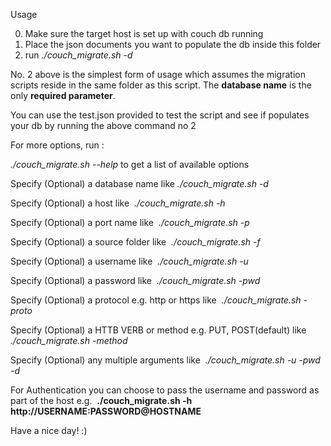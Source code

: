 Usage

0. Make sure the target host is set up with couch db running
1. Place the json documents you want to populate the db inside this folder
2. run *./couch_migrate.sh -d <database name>*

No. 2 above is the simplest form of usage which assumes the migration scripts reside in the same folder as this script. The **database name** is the only **required parameter**. 

You can use the test.json provided to test the script and see if populates your db by running the above command no 2

For more options, run :


*./couch_migrate.sh --help* to get a list of available options


  Specify (Optional) a database name like *./couch_migrate.sh -d <database name>*

  Specify (Optional) a host like  *./couch_migrate.sh -h <hostname>*

  Specify (Optional) a port name like  *./couch_migrate.sh -p <port>*

  Specify (Optional) a source folder like  *./couch_migrate.sh -f <folder path>*

  Specify (Optional) a username like  *./couch_migrate.sh -u <username>*

  Specify (Optional) a password like  *./couch_migrate.sh -pwd <password>*

  Specify (Optional) a protocol e.g. http or https like  *./couch_migrate.sh -proto <protocol>*

  Specify (Optional) a HTTB VERB or method e.g. PUT, POST(default) like *./couch_migrate.sh -method <http verb>*

  Specify (Optional) any multiple arguments like  *./couch_migrate.sh -u <username> -pwd <password> -d <database name>*

For Authentication you can choose to pass the username and password as part of the host 
e.g.  **./couch_migrate.sh -h http://USERNAME:PASSWORD@HOSTNAME**

Have a nice day! :)
   
